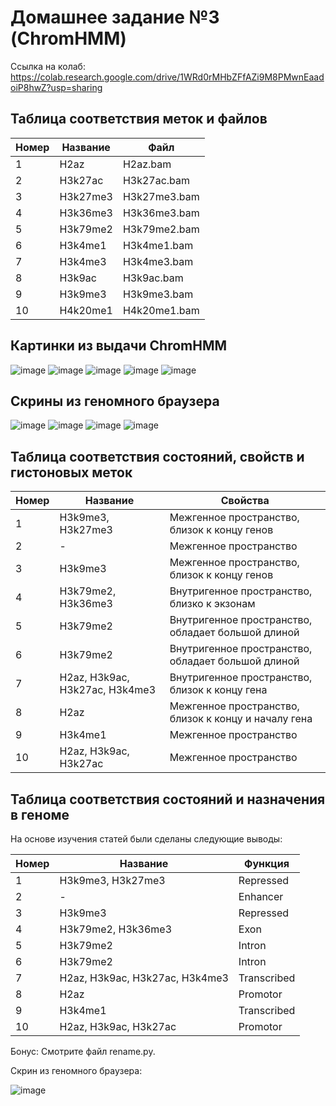 # Домашнее задание №3 (ChromHMM)

Ссылка на колаб: https://colab.research.google.com/drive/1WRd0rMHbZFfAZi9M8PMwnEaadoiP8hwZ?usp=sharing

## Таблица соответствия меток и файлов

|Номер|Название|Файл|
|---|---|---|
| 1 | H2az | H2az.bam |
| 2 | H3k27ac | H3k27ac.bam |
| 3 | H3k27me3 | H3k27me3.bam |
| 4 | H3k36me3 | H3k36me3.bam |
| 5 | H3k79me2 | H3k79me2.bam |
| 6 | H3k4me1 | H3k4me1.bam |
| 7 | H3k4me3 | H3k4me3.bam |
| 8 | H3k9ac | H3k9ac.bam |
| 9 | H3k9me3 | H3k9me3.bam |
| 10| H4k20me1 | H4k20me1.bam |

## Картинки из выдачи ChromHMM

![image](ChromHMM_output/emissions_10.png)
![image](ChromHMM_output/Hsmm_10_overlap.png)
![image](ChromHMM_output/Hsmm_10_RefSeqTES_neighborhood.png)
![image](ChromHMM_output/Hsmm_10_RefSeqTSS_neighborhood.png)
![image](ChromHMM_output/transitions_10.png)

## Скрины из геномного браузера
![image](Screens/Screenshot%20from%202022-03-29%2021-45-59.png)
![image](Screens/Screenshot%20from%202022-03-29%2021-50-33.png)
![image](Screens/Screenshot%20from%202022-03-29%2021-52-21.png)
![image](Screens/Screenshot%20from%202022-03-29%2022-03-00.png)

## Таблица соответствия состояний, свойств и гистоновых меток

|Номер|Название|Свойства|
|---|---|---|
| 1 | H3k9me3, H3k27me3 | Межгенное пространство, близок к концу генов|
| 2 | - |  Межгенное пространство|
| 3 | H3k9me3 |  Межгенное пространство, близок к концу генов|
| 4 | H3k79me2, H3k36me3 | Внутригенное пространство, близко к экзонам|
| 5 | H3k79me2 | Внутригенное пространство, обладает большой длиной|
| 6 | H3k79me2 | Внутригенное пространство, обладает большой длиной|
| 7 | H2az, H3k9ac, H3k27ac, H3k4me3 | Внутригенное пространство, близок к концу гена |
| 8 | H2az| Межгенное пространство, близок к концу и началу гена 
| 9 | H3k4me1 | Межгенное пространство |
| 10| H2az, H3k9ac, H3k27ac | Межгенное пространство |

## Таблица соответствия состояний и назначения в геноме

На основе изучения статей были сделаны следующие выводы:

|Номер|Название|Функция|
|---|---|---|
| 1 | H3k9me3, H3k27me3 | Repressed |
| 2 | - | Enhancer |
| 3 | H3k9me3 | Repressed |
| 4 | H3k79me2, H3k36me3 | Exon |
| 5 | H3k79me2 | Intron |
| 6 | H3k79me2 | Intron |
| 7 | H2az, H3k9ac, H3k27ac, H3k4me3 | Transcribed |
| 8 | H2az| Promotor |
| 9 | H3k4me1 | Transcribed |
| 10| H2az, H3k9ac, H3k27ac | Promotor |

Бонус:
Смотрите файл rename.py.

Скрин из геномного браузера:

![image](Screens/Screenshot%20from%202022-03-29%2023-09-24.png)